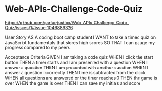 # Web-APIs-Challenge-Code-Quiz
https://github.com/parkerjustice/Web-APIs-Challenge-Code-Quiz/issues/1#issue-1046889326

User Story
AS A coding boot camp student
I WANT to take a timed quiz on JavaScript fundamentals that stores high scores
SO THAT I can gauge my progress compared to my peers

Acceptance Criteria
GIVEN I am taking a code quiz
WHEN I click the start button
THEN a timer starts and I am presented with a question
WHEN I answer a question
THEN I am presented with another question
WHEN I answer a question incorrectly
THEN time is subtracted from the clock
WHEN all questions are answered or the timer reaches 0
THEN the game is over
WHEN the game is over
THEN I can save my initials and score
 
